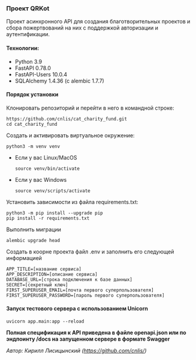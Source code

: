 ### Проект QRKot

Проект асинхронного API для создания благотворительных проектов и сбора 
пожертвований на них с поддержкой авторизации и аутентификации.

#### Технологии:
- Python 3.9
- FastAPI 0.78.0
- FastAPI-Users 10.0.4
- SQLAlchemy 1.4.36 (с alembic 1.7.7)

#### Порядок установки
Клонировать репозиторий и перейти в него в командной строке:
```
https://github.com/cnlis/cat_charity_fund.git
cd cat_charity_fund
```
Cоздать и активировать виртуальное окружение:
```
python3 -m venv venv
```
* Если у вас Linux/MacOS
    ```
    source venv/bin/activate
    ```
* Если у вас Windows
    ```
    source venv/scripts/activate
    ```

Установить зависимости из файла requirements.txt:
```
python3 -m pip install --upgrade pip
pip install -r requirements.txt
```
Выполнить миграции
```
alembic upgrade head
```
Создать в коорне проекта файл .env и заполнить его следующей информацией
```
APP_TITLE=[название сервиса]
APP_DESCRIPTION=[описание сервиса]
DATABASE_URL=[строка подключения к базе данных]
SECRET=[секретный ключ]
FIRST_SUPERUSER_EMAIL=[почта первого суперпользователя]
FIRST_SUPERUSER_PASSWORD=[пароль первого суперпользователя]
```

#### Запуск тестового сервера с использованием Unicorn
```
uvicorn app.main:app --reload
```

**Полная спецификация к API приведена в файле openapi.json или по эндпоинту 
/docs на запущенном сервере в формате Swagger**

*Автор: Кирилл Лисицынский (https://github.com/cnlis/)*
